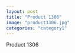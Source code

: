 ```yaml
---
layout: post
title: "Product 1306"
image: "product1306.jpg"
categories: "category1"
---
```

Product 1306
